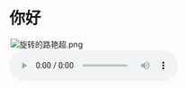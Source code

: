 <style>
.likexuanzhuan {
  animation-name: xuanzhuan;
  animation-duration: 5s;
  animation-timing-function: linear;
  animation-iteration-count: infinite;
}
@keyframes xuanzhuan {
  0% {transform: rotateY(0deg) translate(0px,0px)}
  25% {transform: rotateY(90deg) translate(0px,-15px)}
  50% {transform: rotateY(180deg) translate(0px,0px)}
  75% {transform: rotateY(270deg) translate(0px,-15px)}
  100% {transform: rotateY(360deg) translate(0px,0px)}
}
</style>

# 你好

<img class="likexuanzhuan" src="https://s1.ax1x.com/2022/12/27/zzeAp9.png" alt="旋转的路艳超.png" style="max-width: 100%; margin: auto; display: block;">
<audio controls="controls" preload="auto" autoplay="autoplay" loop="loop"><source src="Files/likexuanzhuan.mp3" type="audio/mpeg"><source src="Files/likexuanzhuan.ogg" type="audio/ogg">你的浏览器不支持mp3音乐格式！</audio>
